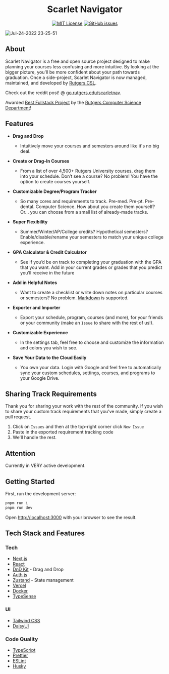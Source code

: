 <h1 align="center">Scarlet Navigator</h1>

<div align="center">

<a href="">[![MIT License](https://img.shields.io/badge/License-MIT-green.svg)](https://choosealicense.com/licenses/mit/)</a>
<a href="">[![GitHub issues](https://img.shields.io/github/issues/Rutgers-CSL/Scarlet-Navigator)](https://github.com/Rutgers-CSL/Scarlet-Navigator/issues)</a>

</div>

![Jul-24-2022 23-25-51](https://user-images.githubusercontent.com/7038712/183774963-b091457b-9010-4d57-8a66-e46ace5b7c76.gif)

## About

Scarlet Navigator is a free and open source project designed to make planning your courses less confusing and more intuitive. By looking at the bigger picture, you'll be more confident about your path towards graduation. Once a side-project, Scarlet Navigator is now managed, maintained, and developed by [Rutgers CSL](https://spec.cs.rutgers.edu/spaces/the-csl/).

Check out the reddit post! @ [go.rutgers.edu/scarletnav](https://go.rutgers.edu/scarletnav).

Awarded [Best Fullstack Project](https://github.com/kevinmonisit/Scarlet-Navigator/assets/7038712/f52cd55d-d7ec-4096-ae14-19067639d780) by the [Rutgers Computer Science Department](https://www.cs.rutgers.edu/)!

## Features

- **Drag and Drop**

  - Intuitively move your courses and semesters around like it's no big deal.

- **Create or Drag-In Courses**

  - From a list of over 4,500+ Rutgers University courses, drag them into your schedule. Don’t see a course? No problem! You have the option to create courses yourself.

- **Customizable Degree/Program Tracker**

  - So many cores and requirements to track. Pre-med. Pre-pt. Pre-dental. Computer Science. How about you create them yourself? Or… you can choose from a small list of already-made tracks.

- **Super Flexibility**

  - Summer/Winter/AP/College credits? Hypothetical semesters? Enable/disable/rename your semesters to match your unique college experience.

- **GPA Calculator & Credit Calculator**

  - See if you’d be on track to completing your graduation with the GPA that you want. Add in your current grades or grades that you predict you’ll receive in the future

- **Add in Helpful Notes**

  - Want to create a checklist or write down notes on particular courses or semesters? No problem. [Markdown](https://www.markdownguide.org/cheat-sheet/) is supported.

- **Exporter and Importer**

  - Export your schedule, program, courses (and more), for your friends or your community (make an `Issue` to share with the rest of us!).

- **Customizable Experience**

  - In the settings tab, feel free to choose and customize the information and colors you wish to see.

- **Save Your Data to the Cloud Easily**
  - You own your data. Login with Google and feel free to automatically sync your custom schedules, settings, courses, and programs to your Google Drive.

## Sharing Track Requirements

Thank you for sharing your work with the rest of the community. If you wish to share your custom track requirements that you've made, simply create a pull request.

1. Click on `Issues` and then at the top-right corner click `New Issue`
2. Paste in the exported requirement tracking code
3. We'll handle the rest.

## Attention

Currently in VERY active development.

## Getting Started

First, run the development server:

```bash
pnpm run i
pnpm run dev
```

Open [http://localhost:3000](http://localhost:3000) with your browser to see the result.

## Tech Stack and Features

### Tech

- [Next.js](Next.js)
- [React]()
- [DnD Kit]() - Drag and Drop
- [Auth.js]()
- [Zustand](https://github.com/pmndrs/zustand) - State management
- [Vercel]()
- [Docker]()
- [TypeSense]()

### UI

- [Tailwind CSS]()
- [DaisyUI]()

### Code Quality

- [TypeScript](Typescript)
- [Prettier](Prettier)
- [ESLint](ESLint)
- [Husky]()
